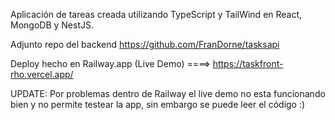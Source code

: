 Aplicación de tareas creada utilizando TypeScript y TailWind en React, MongoDB y NestJS.

Adjunto repo del backend https://github.com/FranDorne/tasksapi

Deploy hecho en Railway.app (Live Demo) ====> https://taskfront-rho.vercel.app/

UPDATE: Por problemas dentro de Railway el live demo no esta funcionando bien y no permite testear la app, sin embargo se puede leer el código :)
